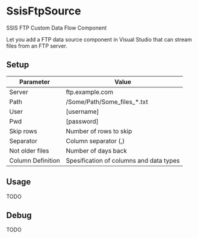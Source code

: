 # SsisFtpSource
SSIS FTP Custom Data Flow Component

Let you add a FTP data source component in Visual Studio that can stream files from an FTP server.

## Setup

Parameter | Value
------------ | -------------
Server |  ftp.example.com
Path |		/Some/Path/Some_files_*.txt
User |    [username]
Pwd |     [password]
Skip rows | Number of rows to skip
Separator | Column separator (,)
Not older files | Number of days back
Column Definition | Spesification of columns and data types

## Usage
TODO

## Debug
TODO


